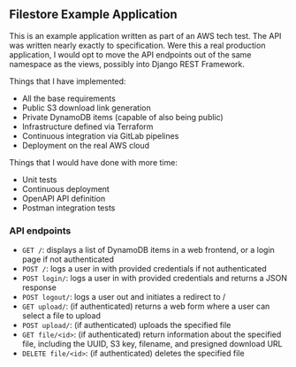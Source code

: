 ## Filestore Example Application

This is an example application written as part of an AWS tech test.
The API was written nearly exactly to specification. Were this a real production application, I would opt to move the API endpoints out of the same namespace as the views, possibly into Django REST Framework.

Things that I have implemented:
- All the base requirements
- Public S3 download link generation
- Private DynamoDB items (capable of also being public)
- Infrastructure defined via Terraform
- Continuous integration via GitLab pipelines
- Deployment on the real AWS cloud

Things that I would have done with more time:
- Unit tests
- Continuous deployment
- OpenAPI API definition
- Postman integration tests

### API endpoints
- `GET /`: displays a list of DynamoDB items in a web frontend, or a login page if not authenticated
- `POST /`: logs a user in with provided credentials if not authenticated
- `POST login/`: logs a user in with provided credentials and returns a JSON response
- `POST logout/`: logs a user out and initiates a redirect to /
- `GET upload/`: (if authenticated) returns a web form where a user can select a file to upload
- `POST upload/`: (if authenticated) uploads the specified file
- `GET file/<id>`: (if authenticated) return information about the specified file, including the UUID, S3 key, filename, and presigned download URL
- `DELETE file/<id>`: (if authenticated) deletes the specified file
